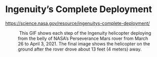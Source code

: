 


# Ingenuity’s Complete Deployment 
https://science.nasa.gov/resource/ingenuitys-complete-deployment/

<figure>
<picture>
  <source srcset="https://assets.science.nasa.gov/content/dam/science/psd/mars/downloadable_items/4/5/45951_PIA24548-full.gif" media="(orientation: landscape)" />
  <img src="https://assets.science.nasa.gov/content/dam/science/psd/mars/downloadable_items/4/5/45951_PIA24548-full.gif" alt="" />
</picture>
<figcation>This GIF shows each step of the Ingenuity helicopter deploying from the belly of NASA’s Perseverance Mars rover from March 26 to April 3, 2021. The final image shows the helicopter on the ground after the rover drove about 13 feet (4 meters) away.</figcaption>
</figure>